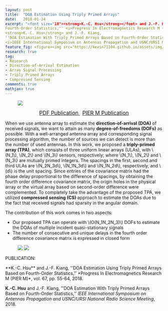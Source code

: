 ```yaml
---
layout: post
title:  "DOA Estimation Using Triply Primed Arrays"
date:   2018-01-24
excerpt: "<font size="18"><strong>K.-C. Hsu</strong></font> and J.-F. Kiang, ''DOA Estimation Using Triply Primed Arrays Based on
Fourth-Order Statistics,'' <i>Progress In Electromagnetics Research M (PIER M)</i>, vol. 67, pp. 55-64, 2018.<br>
<strong>K.-C. Hsu</strong> and J.-F. Kiang,
''DOA Estimation With Triply Primed Arrays Based on Fourth-Order Statistics,'' 
<i>IEEE International Symposium on Antennas Propagation and USNC/URSI National Radio Science Meeting</i>, 2018."
feature_fig: <figure><img src="https://kevin71104.github.io/assets/img/DOA_TPA/array.jpg"></figure>
research: true
tag:
- Research
- Direction-of-Arrival Estimation
- Array Signal Processing
- Triply Primed Arrays
- Compressed Sensing
comments: true
mathjax: true
---
```


<figure>
	<img src="https://kevin71104.github.io/assets/img/DOA_TPA/array.jpg">
</figure>

<center>
	<a href="{{site.url}}/assets/document/DOA_TPA.pdf" target="_blank" class="btn btn-danger">
		<span style="font-size: 120%;">
		PDF Publication
		</span>
	</a>
	&nbsp;
	<a href="http://www.jpier.org/PIERM/pier.php?paper=18012404" target="_blank" class="btn btn-warning">
		<span style="font-size: 120%;">
		PIER M Publication
		</span>
	</a>
</center>

When we use antenna array to estimate the **direction-of-arrival (DOA)** of received signals,
we want to attain as many **degree-of-freedoms (DOFs)** as possible.
With a well-arranged antenna array and corresponding signal processing algorithm, 
the number of sources we can detect is more than the number of used antennas.
In this work, we proposed a **triply-primed array (TPA)**, which consists of three uniform linear arrays (ULAs), 
with \\(N_1\\), \\(N_2\\) and \\(N_3\\) sensors, respectively; where \\(N_1\\), \\(N_2\\) and \\(N_3\\) are mutually primed integers.
The spacings in the first, second and third ULAs are \\(N_2N_3d\\), \\(N_1N_3d\\) and \\(N_1N_2d\\), respectively, and \\(d\\) is the unit spacing.
Since entries of the covariance matrix had the phase delay proportional to the difference of spacings, 
by obtaining the fourth order difference covariance matrix,
the origin holes in the physical array or the virtual array based on second-order difference were complemented.
To completely take the advantage of the proposed TPA, we utilized **compressed sensing (CS)** approach to estimate the DOAs 
due to the fact that received signals had sparsity in the angular domain.

The contribution of this work comes in two aspects:
- Our proposed TPA can operate with \\(O(N_1N_2N_3)\\) DOFs to estimate the DOAs of multiple incident quasi-stationary signals
- The number of consecutive and unique delays in the fourth order difference covariance matrix is expressed in closed form 

<figure class="half">
	<img src="https://kevin71104.github.io/assets/img/DOA_TPA/CPA.jpg" class="img-disappear"> 
	<img src="https://kevin71104.github.io/assets/img/DOA_TPA/TPA.jpg">
</figure>

<p class="double_underline">PUBLICATION:</p>
**K.-C. Hsu** and J.-F. Kiang, 
''DOA Estimation Using Triply Primed Arrays Based on Fourth-Order Statistics,'' 
*Progress In Electromagnetics Research M (PIER M)*, vol. 67, pp. 55-64, 2018.

**K.-C. Hsu** and J.-F. Kiang,
''DOA Estimation With Triply Primed Arrays Based on Fourth-Order Statistics,'' 
*IEEE International Symposium on Antennas Propagation and USNC/URSI National Radio Science Meeting*, 2018.
